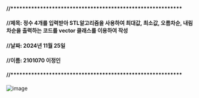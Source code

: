 #### //**********************************************************
#### //제목: 정수 4개를 입력받아 STL알고리즘을 사용하여 최대값, 최소값, 오름차순, 내림차순을 출력하는 코드를 vector 클래스를 이용하여 작성
#### //날짜: 2024년 11월 25일
#### //이름: 2101070 이정인
#### //**********************************************************


![image](https://github.com/user-attachments/assets/340e0fa8-1a43-46f1-bee1-22a88bb30cd1)
